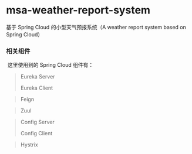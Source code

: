 # msa-weather-report-system
基于 Spring Cloud 的小型天气预报系统（A weather report system based on Spring Cloud）



### 相关组件

​	这里使用到的 Spring Cloud 组件有：

>Eureka Server
>
>Eureka Client

>Feign

>Zuul

>Config Server
>
>Config Client

>Hystrix